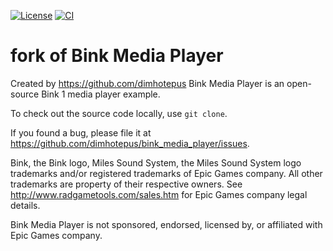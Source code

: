 [![License](https://img.shields.io/github/license/dimhotepus/bink_media_player.svg)](./LICENSE)
[![CI](https://github.com/dimhotepus/bink_media_player/actions/workflows/msbuild.yml/badge.svg)](https://github.com/dimhotepus/bink_media_player/actions/workflows/msbuild.yml)

# fork of Bink Media Player

Created by https://github.com/dimhotepus
Bink Media Player is an open-source Bink 1 media player example.

To check out the source code locally, use `git clone`.

If you found a bug, please file it at
https://github.com/dimhotepus/bink_media_player/issues.

Bink, the Bink logo, Miles Sound System, the Miles Sound System logo
trademarks and/or registered trademarks of Epic Games company. All other
trademarks are property of their respective owners. See
http://www.radgametools.com/sales.htm for Epic Games company legal details.

Bink Media Player is not sponsored, endorsed, licensed by, or affiliated with
Epic Games company.
